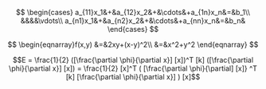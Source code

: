 $$
\begin{cases} 
		a_{11}x_1&+&a_{12}x_2&+&\cdots&+a_{1n}x_n&=&b_1\\
		&&&&\vdots\\
		a_{n1}x_1&+&a_{n2}x_2&+&\cdots&+a_{nn}x_n&=&b_n&			
\end{cases}
$$

$$
\begin{eqnarray}f(x,y)
		&=&2xy+(x-y)^2\\
		&=&x^2+y^2
\end{eqnarray}
$$


$$E = \frac{1}{2} ([\frac{\partial \phi}{\partial x}] [x])^T [k] ([\frac{\partial \phi}{\partial x}] [x]) = \frac{1}{2} [x]^T ( [\frac{\partial \phi}{\partial] [x]} ^T [k] [\frac{\partial \phi}{\partial x}] ) [x]$$
